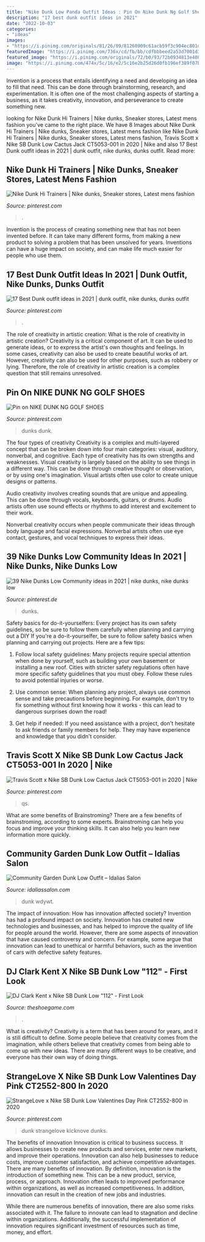 ```yaml
---
title: "Nike Dunk Low Panda Outfit Ideas : Pin On Nike Dunk Ng Golf Shoes"
description: "17 best dunk outfit ideas in 2021"
date: "2022-10-03"
categories:
- "ideas"
images:
- "https://i.pinimg.com/originals/81/26/09/81260909c61acb59f3c904ec801de017.jpg"
featuredImage: "https://i.pinimg.com/736x/cd/fb/bb/cdfbbbeed2a53d7001d3a4a62ed965af.jpg"
featured_image: "https://i.pinimg.com/originals/72/b0/93/72b0934813e4081b23e19640acc28226.jpg"
image: "https://i.pinimg.com/474x/5c/16/e2/5c16e2b25d26d0fb196ef389f07b1081.jpg"
---
```



Invention is a process that entails identifying a need and developing an idea to fill that need. This can be done through brainstorming, research, and experimentation. It is often one of the most challenging aspects of starting a business, as it takes creativity, innovation, and perseverance to create something new.

	

		
looking for Nike Dunk Hi Trainers | Nike dunks, Sneaker stores, Latest mens fashion you've came to the right place. We have 8 Images about Nike Dunk Hi Trainers | Nike dunks, Sneaker stores, Latest mens fashion like Nike Dunk Hi Trainers | Nike dunks, Sneaker stores, Latest mens fashion, Travis Scott x Nike SB Dunk Low Cactus Jack CT5053-001 in 2020 | Nike and also 17 Best Dunk outfit ideas in 2021 | dunk outfit, nike dunks, dunks outfit. Read more:
		
    
## Nike Dunk Hi Trainers | Nike Dunks, Sneaker Stores, Latest Mens Fashion

<img loading=lazy src="https://i.pinimg.com/originals/d2/88/3d/d2883de2f8fc20f8efd458c4d04169d9.jpg" onerror="this.onerror=null;this.src='https://tse1.mm.bing.net/th?id=OIP.ib4Ix2EjYMRJjSrrllznPwHaJc&amp;pid=15.1';" alt="Nike Dunk Hi Trainers | Nike dunks, Sneaker stores, Latest mens fashion">

_Source: pinterest.com_

>. 

	

Invention is the process of creating something new that has not been invented before. It can take many different forms, from making a new product to solving a problem that has been unsolved for years. Inventions can have a huge impact on society, and can make life much easier for people who use them.

    
## 17 Best Dunk Outfit Ideas In 2021 | Dunk Outfit, Nike Dunks, Dunks Outfit

<img loading=lazy src="https://i.pinimg.com/236x/6a/3e/a9/6a3ea9c34dbef403ba4f3c87ac8660fc.jpg" onerror="this.onerror=null;this.src='https://tse2.mm.bing.net/th?id=OIP.4pxWIkLvOSoN_1R0KV859AAAAA&amp;pid=15.1';" alt="17 Best Dunk outfit ideas in 2021 | dunk outfit, nike dunks, dunks outfit">

_Source: pinterest.com_

>. 

	

The role of creativity in artistic creation: What is the role of creativity in artistic creation?
Creativity is a critical component of art. It can be used to generate ideas, or to express the artist's own thoughts and feelings. In some cases, creativity can also be used to create beautiful works of art. However, creativity can also be used for other purposes, such as robbery or lying. Therefore, the role of creativity in artistic creation is a complex question that still remains unresolved.

    
## Pin On NIKE DUNK NG GOLF SHOES

<img loading=lazy src="https://i.pinimg.com/originals/72/b0/93/72b0934813e4081b23e19640acc28226.jpg" onerror="this.onerror=null;this.src='https://tse1.mm.bing.net/th?id=OIP.h2DmjFWi2N1CPMpsVOPmJgHaJ4&amp;pid=15.1';" alt="Pin on NIKE DUNK NG GOLF SHOES">

_Source: pinterest.com_

>dunks dunk. 

	

The four types of creativity
Creativity is a complex and multi-layered concept that can be broken down into four main categories: visual, auditory, nonverbal, and cognitive. Each type of creativity has its own strengths and weaknesses.
Visual creativity is largely based on the ability to see things in a different way. This can be done through creative thought or observation, or by using one's imagination. Visual artists often use color to create unique designs or patterns.

Audio creativity involves creating sounds that are unique and appealing. This can be done through vocals, keyboards, guitars, or drums. Audio artists often use sound effects or rhythms to add interest and excitement to their work.

Nonverbal creativity occurs when people communicate their ideas through body language and facial expressions. Nonverbal artists often use eye contact, gestures, and vocal techniques to express their ideas.

    
## 39 Nike Dunks Low Community Ideas In 2021 | Nike Dunks, Nike Dunks Low

<img loading=lazy src="https://i.pinimg.com/474x/5c/16/e2/5c16e2b25d26d0fb196ef389f07b1081.jpg" onerror="this.onerror=null;this.src='https://tse3.mm.bing.net/th?id=OIP.OdEbiLa91lZtnuJJ3sOwyQAAAA&amp;pid=15.1';" alt="39 Nike Dunks Low Community ideas in 2021 | nike dunks, nike dunks low">

_Source: pinterest.de_

>dunks. 

	

Safety basics for do-it-yourselfers: Every project has its own safety guidelines, so be sure to follow them carefully when planning and carrying out a DIY
If you're a do-it-yourselfer, be sure to follow safety basics when planning and carrying out projects. Here are a few tips:
1. Follow local safety guidelines: Many projects require special attention when done by yourself, such as building your own basement or installing a new roof. Cities with stricter safety regulations often have more specific safety guidelines that you must obey. Follow these rules to avoid potential injuries or worse.

2. Use common sense: When planning any project, always use common sense and take precautions before beginning. For example, don't try to fix something without first knowing how it works - this can lead to dangerous surprises down the road!

3. Get help if needed: If you need assistance with a project, don't hesitate to ask friends or family members for help. They may have experience and knowledge that you didn't consider.

    
## Travis Scott X Nike SB Dunk Low Cactus Jack CT5053-001 In 2020 | Nike

<img loading=lazy src="https://i.pinimg.com/736x/ad/6c/78/ad6c781010c90b6c6ae12a61d23cde85.jpg" onerror="this.onerror=null;this.src='https://tse2.mm.bing.net/th?id=OIP.edITXYijvPoJzrU7GqFeogHaJQ&amp;pid=15.1';" alt="Travis Scott x Nike SB Dunk Low Cactus Jack CT5053-001 in 2020 | Nike">

_Source: pinterest.com_

>qs. 

	

What are some benefits of Brainstroming?
There are a few benefits of brainstroming, according to some experts. Brainstroming can help you focus and improve your thinking skills. It can also help you learn new information more quickly.

    
## Community Garden Dunk Low Outfit – Idalias Salon

<img loading=lazy src="https://i.pinimg.com/originals/81/26/09/81260909c61acb59f3c904ec801de017.jpg" onerror="this.onerror=null;this.src='https://tse2.mm.bing.net/th?id=OIP.ko2F5zwOqxg5GRm_p4ZVzgHaNK&amp;pid=15.1';" alt="Community Garden Dunk Low Outfit – Idalias Salon">

_Source: idaliassalon.com_

>dunk wdywt. 

	

The impact of innovation: How has innovation affected society?
Invention has had a profound impact on society. Innovation has created new technologies and businesses, and has helped to improve the quality of life for people around the world. However, there are some aspects of innovation that have caused controversy and concern. For example, some argue that innovation can lead to unethical or harmful behaviors, such as the invention of cars with defective safety features.

    
## DJ Clark Kent X Nike SB Dunk Low &quot;112&quot; - First Look

<img loading=lazy src="https://images.saymedia-content.com/.image/t_share/MTYxMDI1NDQ5MjgwMDIyMDE4/Image placeholder title.jpg" onerror="this.onerror=null;this.src='https://tse3.mm.bing.net/th?id=OIP.TYYcx4Gi7BqO25yPhrf8OgHaHF&amp;pid=15.1';" alt="DJ Clark Kent x Nike SB Dunk Low &quot;112&quot; - First Look">

_Source: theshoegame.com_

>. 

	

What is creativity?
Creativity is a term that has been around for years, and it is still difficult to define. Some people believe that creativity comes from the imagination, while others believe that creativity comes from being able to come up with new ideas. There are many different ways to be creative, and everyone has their own way of doing things.

    
## StrangeLove X Nike SB Dunk Low Valentines Day Pink CT2552-800 In 2020

<img loading=lazy src="https://i.pinimg.com/736x/cd/fb/bb/cdfbbbeed2a53d7001d3a4a62ed965af.jpg" onerror="this.onerror=null;this.src='https://tse2.mm.bing.net/th?id=OIP.2SnkXKbAO9X1dgbb50AeFAHaGc&amp;pid=15.1';" alt="StrangeLove x Nike SB Dunk Low Valentines Day Pink CT2552-800 in 2020">

_Source: pinterest.com_

>dunk strangelove kicknove dunks. 

	

The benefits of innovation
Innovation is critical to business success. It allows businesses to create new products and services, enter new markets, and improve their operations. Innovation can also help businesses to reduce costs, improve customer satisfaction, and achieve competitive advantages.
There are many benefits of innovation. By definition, innovation is the introduction of something new. This can be a new product, service, process, or approach. Innovation often leads to improved performance within organizations, as well as increased competitiveness. In addition, innovation can result in the creation of new jobs and industries.

While there are numerous benefits of innovation, there are also some risks associated with it. The failure to innovate can lead to stagnation and decline within organizations. Additionally, the successful implementation of innovation requires significant investment of resources such as time, money, and effort.

